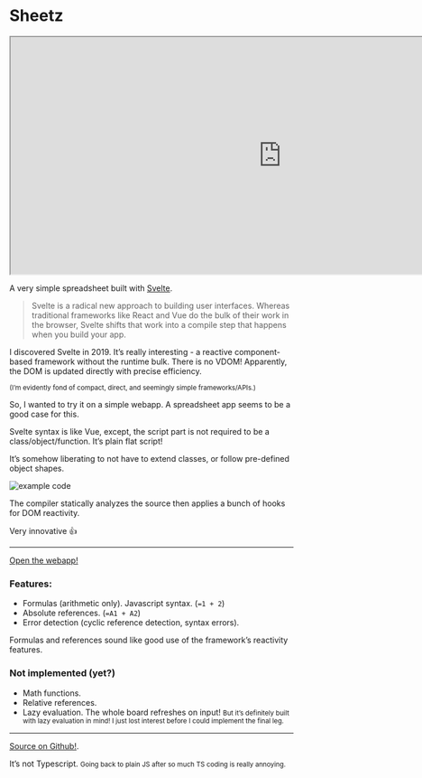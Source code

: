<!--{
	"template": "work",
	"data": "projects_byid.sheetz"
}-->

# Sheetz

<p class="center">
<iframe src="https://kalabasa.github.io/sheetz/" width="960" height="420"></iframe>
</p>

A very simple spreadsheet built with [Svelte](https://svelte.dev).

> Svelte is a radical new approach to building user interfaces. Whereas traditional frameworks like React and Vue do the bulk of their work in the browser, Svelte shifts that work into a compile step that happens when you build your app.

I discovered Svelte in 2019. It’s really interesting - a reactive component-based framework without the runtime bulk. There is no VDOM! Apparently, the DOM is updated directly with precise efficiency.

<small>(I’m evidently fond of compact, direct, and seemingly simple frameworks/APIs.)</small>

So, I wanted to try it on a simple webapp. A spreadsheet app seems to be a good case for this.

Svelte syntax is like Vue, except, the script part is not required to be a class/object/function. It’s plain flat script!

It’s somehow liberating to not have to extend classes, or follow pre-defined object shapes.

![example code](../img/sheetz_code.png)

The compiler statically analyzes the source then applies a bunch of hooks for DOM reactivity.

Very innovative 👍

---

[Open the webapp!](https://kalabasa.github.io/sheetz/)

### Features:

- Formulas (arithmetic only). Javascript syntax. (`=1 + 2`)
- Absolute references. (`=A1 + A2`)
- Error detection (cyclic reference detection, syntax errors).

Formulas and references sound like good use of the framework’s reactivity features.

### Not implemented (yet?)

- Math functions.
- Relative references.
- Lazy evaluation. The whole board refreshes on input! <small>But it’s definitely built with lazy evaluation in mind! I just lost interest before I could implement the final leg.</small>

---

[Source on Github!](https://github.com/Kalabasa/sheetz).

It’s not Typescript. <small>Going back to plain JS after so much TS coding is really annoying.</small>
